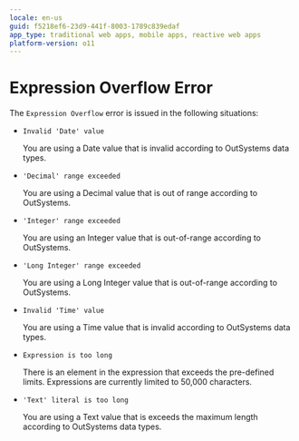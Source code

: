 ```yaml
---
locale: en-us
guid: f5218ef6-23d9-441f-8003-1789c839edaf
app_type: traditional web apps, mobile apps, reactive web apps
platform-version: o11
---
```


# Expression Overflow Error

The `Expression Overflow` error is issued in the following situations:

* `Invalid 'Date' value`
  
    You are using a Date value that is invalid according to OutSystems data types.

* `'Decimal' range exceeded`
  
    You are using a Decimal value that is out of range according to OutSystems.

* `'Integer' range exceeded`
  
    You are using an Integer value that is out-of-range according to OutSystems.

* `'Long Integer' range exceeded`
  
    You are using a Long Integer value that is out-of-range according to OutSystems.

* `Invalid 'Time' value`
  
    You are using a Time value that is invalid according to OutSystems data types.

* `Expression is too long`
  
    There is an element in the expression that exceeds the pre-defined limits. Expressions are currently limited to 50,000 characters.

* `'Text' literal is too long`
  
    You are using a Text value that is exceeds the maximum length according to OutSystems data types.
